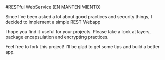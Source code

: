 #RESTful WebService (EN MANTENIMIENTO)

Since I've been asked a lot about good practices and security things, I decided to implement a simple REST Webapp

I hope you find it useful for your projects. Please take a look at layers, package encapsulation and encrypting practices.

Feel free to fork this project! I'll be glad to get some tips and build a better app.
